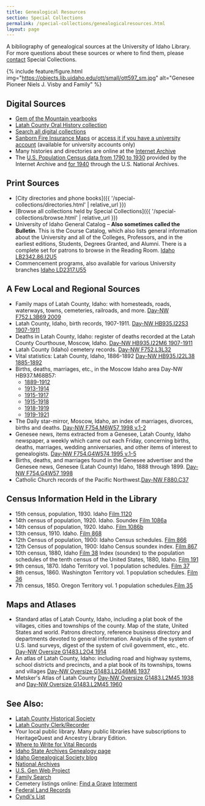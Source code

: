 ```yaml
---
title: Genealogical Resources
section: Special Collections
permalink: /special-collections/genealogicalresources.html
layout: page
---
```


A bibliography of genealogical sources at the University of Idaho Library. For more questions about these sources or where to find them, please [contact](https://www.lib.uidaho.edu/special-collections/about/contact) Special Collections. 

{% include feature/figure.html img="https://objects.lib.uidaho.edu/ott/small/ott597_sm.jpg" alt="Genesee Pioneer Niels J. Visby and Family" %}

## Digital Sources

- [Gem of the Mountain yearbooks](https://www.lib.uidaho.edu/digital/gem/)
- [Latah County Oral History collection](https://www.lib.uidaho.edu/digital/lcoh/index.html)
- [Search all digital collections](https://www.lib.uidaho.edu/digital/)
- [Sanborn Fire Insurance Maps](https://www.loc.gov/collections/sanborn-maps) or [access it if you have a university account](https://digitalsanbornmaps.proquest.com/) (available for university accounts only)
- Many histories and directories are online at the [Internet Archive](https://archive.org/)
- The [U.S. Population Census data from 1790 to 1930](http://archive.org/details/us_census) provided by the Internet Archive and [for 1940](http://1940census.archives.gov/) through the U.S. National Archives. 

## Print Sources

- [City directories and phone books]({{ '/special-collections/directories.html' | relative_url }})
- [Browse all collections held by Special Collections]({{ '/special-collections/browse.html' | relative_url }})
- University of Idaho General Catalog – **Also sometimes called the Bulletin**.  This is the Course Catalog, which also lists general information about the University and all of the Colleges, Professors, and in the earliest editions, Students, Degrees Granted, and Alumni. There is a complete set for patrons to browse in the Reading Room. [Idaho LB2342.86.I2U5](https://alliance-uidaho.primo.exlibrisgroup.com/permalink/f/m1uotc/CP71136052900001451)
- Commencement programs, also available for various University branches [Idaho LD2317.U55](https://alliance-uidaho.primo.exlibrisgroup.com/permalink/f/175rl2u/CP71131054610001451)

## A Few Local and Regional Sources

- Family maps of Latah County, Idaho: with homesteads, roads, waterways, towns, cemeteries, railroads, and more. [Day-NW F752.L3B69 2009](https://alliance-uidaho.primo.exlibrisgroup.com/permalink/f/175rl2u/CP71151920010001451)
- Latah County, Idaho, birth records, 1907-1911. [Day-NW HB935.I22S3 1907-1911](https://alliance-uidaho.primo.exlibrisgroup.com/permalink/f/175rl2u/CP71131251400001451)
- Deaths in Latah County, Idaho: register of deaths recorded at the Latah County Courthouse, Moscow, Idaho. [Day-NW HB935.I22M6 1907-1911](https://alliance-uidaho.primo.exlibrisgroup.com/permalink/f/175rl2u/CP7196500890001451)  
- Latah County (Idaho) cemetery records. [Day-NW F752.L3L32](https://alliance-uidaho.primo.exlibrisgroup.com/permalink/f/175rl2u/CP71169867920001451)
- Vital statistics: Latah County, Idaho, 1886-1892 [Day-NW HB935.I22L38 1885-1892](https://alliance-uidaho.primo.exlibrisgroup.com/permalink/f/175rl2u/CP71148120330001451)
- Births, deaths, marriages, etc., in the Moscow Idaho area Day-NW HB937.M68B57:
    - [1889-1912](https://alliance-uidaho.primo.exlibrisgroup.com/permalink/f/175rl2u/CP71173053610001451)
    - [1913-1914](https://alliance-uidaho.primo.exlibrisgroup.com/permalink/f/175rl2u/CP71154950720001451)
    - [1915-1917](https://alliance-uidaho.primo.exlibrisgroup.com/permalink/f/175rl2u/CP71154955460001451)
    - [1915-1918](https://alliance-uidaho.primo.exlibrisgroup.com/permalink/f/175rl2u/CP71154957070001451)
    - [1918-1919](https://alliance-uidaho.primo.exlibrisgroup.com/permalink/f/175rl2u/CP71101259080001451)
    - [1919-1921](https://alliance-uidaho.primo.exlibrisgroup.com/permalink/f/175rl2u/CP71101247900001451)
- The Daily star-mirror, Moscow, Idaho, an index of marriages, divorces, births and deaths. [Day-NW F754.M6W57 1998 v.1-2](https://alliance-uidaho.primo.exlibrisgroup.com/permalink/f/175rl2u/CP7197707860001451)
- Genesee news, items extracted from a Genesee, Latah County, Idaho newspaper, a weekly which came out each Friday, concerning births, deaths, marriages, wedding anniversaries, and other items of interest to genealogists. [Day-NW F754.G4W574 1995 v.1-5](https://alliance-uidaho.primo.exlibrisgroup.com/permalink/f/175rl2u/CP7197706610001451)
- Births, deaths, and marriages found in the Genesee advertiser and the Genesee news, Genesee (Latah County) Idaho, 1888 through 1899. [Day-NW F754.G4W57 1998](https://alliance-uidaho.primo.exlibrisgroup.com/permalink/f/175rl2u/CP71102163820001451)
- Catholic Church records of the Pacific Northwest.[Day-NW F880.C37](https://alliance-uidaho.primo.exlibrisgroup.com/permalink/f/175rl2u/CP71110687060001451)

## Census Information Held in the Library

- 15th census, population, 1930. Idaho [Film 1120](https://alliance-uidaho.primo.exlibrisgroup.com/permalink/f/175rl2u/CP71112170570001451)
- 14th census of population, 1920. Idaho. Soundex [Film 1086a](https://alliance-uidaho.primo.exlibrisgroup.com/permalink/f/175rl2u/CP71155508560001451)
- 14th census of population, 1920. Idaho. [Film 1086b](https://alliance-uidaho.primo.exlibrisgroup.com/permalink/f/175rl2u/CP71158737780001451)
- 13th census, 1910. Idaho. [Film 868](https://alliance-uidaho.primo.exlibrisgroup.com/permalink/f/175rl2u/CP71121469270001451)
- 12th Census of population, 1900: Idaho Census schedules. [Film 866](https://alliance-uidaho.primo.exlibrisgroup.com/permalink/f/175rl2u/CP71111172180001451)
- 12th Census of population, 1900: Idaho Census soundex index. [Film 867](https://alliance-uidaho.primo.exlibrisgroup.com/permalink/f/175rl2u/CP7195149210001451)
- 10th census, 1880, Idaho [ Film 38](https://alliance-uidaho.primo.exlibrisgroup.com/permalink/f/175rl2u/CP71141037190001451)
Index (soundex) to the population schedules of the tenth census of the United States, 1880, Idaho. [Film 191](https://alliance-uidaho.primo.exlibrisgroup.com/permalink/f/175rl2u/CP71112657450001451)
- 9th census, 1870. Idaho Territory vol. 1 population schedules. [Film 37](https://alliance-uidaho.primo.exlibrisgroup.com/permalink/f/175rl2u/CP71131190920001451)
- 8th census, 1860. Washington Territory vol. 1 population schedules. [Film 36](https://alliance-uidaho.primo.exlibrisgroup.com/permalink/f/175rl2u/CP71100539090001451)
- 7th census, 1850. Oregon Territory vol. 1 population schedules.[Film 35](https://alliance-uidaho.primo.exlibrisgroup.com/permalink/f/175rl2u/CP7198092680001451)

## Maps and Atlases

- Standard atlas of Latah County, Idaho, including a plat book of the villages, cities and townships of the county. Map of the state, United States and world. Patrons directory, reference business directory and departments devoted to general information. Analysis of the system of U.S. land surveys, digest of the system of civil government, etc., etc. [Day-NW Oversize G1483.L2O4 1914](https://alliance-uidaho.primo.exlibrisgroup.com/permalink/f/175rl2u/CP71101884120001451)
- An atlas of Latah County, Idaho: including road and highway systems, school districts and precincts, and a plat book of its townships, towns and villages [Day-NW Oversize G1483.L2G46M6 1937](https://alliance-uidaho.primo.exlibrisgroup.com/permalink/f/175rl2u/CP71135900720001451)
- Metsker's Atlas of Latah County [Day-NW Oversize G1483.L2M45 1938](https://alliance-uidaho.primo.exlibrisgroup.com/permalink/f/175rl2u/CP71144661540001451) and [Day-NW Oversize G1483.L2M45 1960](https://alliance-uidaho.primo.exlibrisgroup.com/permalink/f/175rl2u/CP71144663200001451)


## See Also:

- [Latah County Historical Society](https://www.latahcountyhistoricalsociety.org/)
- [Latah County Clerk/Recorder](https://www.latah.id.us/auditor/)
- Your local public library. Many public libraries have subscriptions to HeritageQuest and Ancestry Library Edition.  
- [Where to Write for Vital Records](http://www.cdc.gov/nchs/w2w.htm)
- [Idaho State Archives Genealogy page](http://history.idaho.gov/idaho-state-archives-genealogy)
- [Idaho Genealogical Society blog](http://idgensociety.blogspot.com/) 
- [National Archives](http://www.archives.gov/)
- [U.S. Gen Web Project](http://usgenweb.org/)
- [Family Search](https://www.familysearch.org/)
- Cemetery listings online: [Find a Grave](http://www.findagrave.com/) [Interment](http://www.interment.net/)
- [Federal Land Records](http://www.glorecords.blm.gov/)
- [Cyndi's List](http://www.cyndislist.com/#History) 

